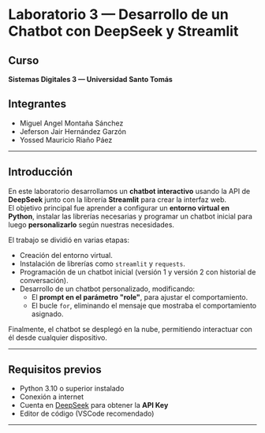 # Laboratorio 3 — Desarrollo de un Chatbot con DeepSeek y Streamlit

## Curso
**Sistemas Digitales 3 — Universidad Santo Tomás**

## Integrantes
- Miguel Angel Montaña Sánchez  
- Jeferson Jair Hernández Garzón  
- Yossed Mauricio Riaño Páez  

---

## Introducción
En este laboratorio desarrollamos un **chatbot interactivo** usando la API de **DeepSeek** junto con la librería **Streamlit** para crear la interfaz web.  
El objetivo principal fue aprender a configurar un **entorno virtual en Python**, instalar las librerías necesarias y programar un chatbot inicial para luego **personalizarlo** según nuestras necesidades.  

El trabajo se dividió en varias etapas:
- Creación del entorno virtual.  
- Instalación de librerías como `streamlit` y `requests`.  
- Programación de un chatbot inicial (versión 1 y versión 2 con historial de conversación).  
- Desarrollo de un chatbot personalizado, modificando:
  - El **prompt en el parámetro "role"**, para ajustar el comportamiento.  
  - El bucle `for`, eliminando el mensaje que mostraba el comportamiento asignado.  

Finalmente, el chatbot se desplegó en la nube, permitiendo interactuar con él desde cualquier dispositivo.  

---

##  Requisitos previos
- Python 3.10 o superior instalado  
- Conexión a internet  
- Cuenta en [DeepSeek](https://platform.deepseek.com/) para obtener la **API Key**  
- Editor de código (VSCode recomendado)  

---



